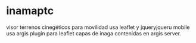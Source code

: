 # inamaptc
visor terrenos cinegéticos para movilidad
usa leaflet y jqueryjqueru mobile
usa argis plugin para leaflet
capas de inaga contenidas en argis server.
